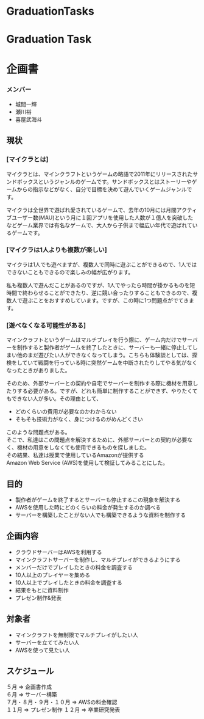 # GraduationTasks

# Graduation Task
  
# 企画書  
### メンバー  
- 城間一輝  
- 瀬川裕  
- 喜屋武海斗 



## 現状
### [マイクラとは]
マイクラとは、マインクラフトというゲームの略語で2011年にリリースされたサンドボックスというジャンルのゲームです。サンドボックスとはストーリーやゲームからの指示などがなく、自分で目標を決めて遊んでいくゲームジャンルです。  

マイクラは全世界で遊ばれ愛されているゲームで、去年の10月には月間アクティブユーザー数(MAU)という月に１回アプリを使用した人数が１億人を突破したなどゲーム業界では有名なゲームで、大人から子供まで幅広い年代で遊ばれているゲームです。  


### [マイクラは1人よりも複数が楽しい]
マイクラは1人でも遊べますが、複数人で同時に遊ぶことができるので、1人ではできないこともできるので楽しみの幅が広がります。  

私も複数人で遊んだことがあるのですが、1人でやったら時間が掛かるものを短時間で終わらせることができたり、逆に競い合ったりすることもできるので、複数人で遊ぶことをおすすめしています。ですが、この時に1つ問題点がでてきます。  


### [遊べなくなる可能性がある]
マインクラフトというゲームはマルチプレイを行う際に、ゲーム内だけでサーバーを制作すると製作者がゲームを終了したときに、サーバーも一緒に停止してしまい他のまだ遊びたい人ができなくなってしまう。こちらも体験談としては、探検をしていて戦闘を行っている時に突然ゲームを中断されたりしてやる気がなくなったときがありました。  


そのため、外部サーバーとの契約や自宅でサーバーを制作する際に機材を用意したりする必要がある。ですが、どれも簡単に制作することができず、やりたくてもできない人が多い。その理由として、  

- どのくらいの費用が必要なのかわからない  
- そもそも技術力がなく、身につけるのがめんどくさい  

このような問題点がある。  
そこで、私達はこの問題点を解決するために、外部サーバーとの契約が必要なく、機材の用意をしなくても使用できるものを探しました。  
その結果、私達は授業で使用しているAmazonが提供する  
Amazon Web Service (AWS)を使用して検証してみることにした。  



## 目的  
- 製作者がゲームを終了するとサーバーも停止するこの現象を解決する  
- AWSを使用した時にどのくらいの料金が発生するのか調べる  
- サーバーを構築したことがない人でも構築できるような資料を制作する  



## 企画内容  
- クラウドサーバーはAWSを利用する
- マインクラフトサーバーを制作し、マルチプレイができるようにする
- メンバーだけでプレイしたときの料金を調査する
- 10人以上のプレイヤーを集める
- 10人以上でプレイしたときの料金を調査する
- 結果をもとに資料制作
- プレゼン制作&発表



## 対象者  
- マインクラフトを無制限でマルチプレイがしたい人
- サーバーを立ててみたい人
- AWSを使って見たい人



## スケジュール  
５月 => 企画書作成  
６月 => サーバー構築  
７月・８月・９月・１０月 => AWSの料金確認  
１１月 => プレゼン制作
１２月 => 卒業研究発表  
